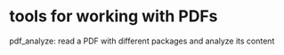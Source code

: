 tools for working with PDFs
===========================

pdf_analyze: read a PDF with different packages and analyze its content
